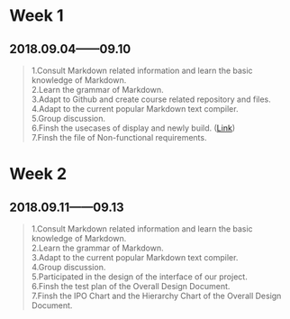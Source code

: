 # Week 1
## 2018.09.04——09.10
> 1.Consult Markdown related information and learn the basic knowledge of Markdown.  
2.Learn the grammar of Markdown.    
3.Adapt to Github and create course related repository and files.  
4.Adapt to the current popular Markdown text compiler.  
5.Group discussion.  
6.Finsh the usecases of display and newly build. ([Link](https://github.com/zangyifan0221151610/Markdown/blob/master/Software%20Requirements%20%20Analysis.md))  
7.Finsh the file of Non-functional requirements. 

# Week 2
## 2018.09.11——09.13
> 1.Consult Markdown related information and learn the basic knowledge of Markdown.  
2.Learn the grammar of Markdown.      
3.Adapt to the current popular Markdown text compiler.  
4.Group discussion.  
5.Participated in the design of the interface of our project.  
6.Finsh the test plan of the Overall Design Document.  
7.Finsh the IPO Chart and the Hierarchy Chart of the Overall Design Document. 
